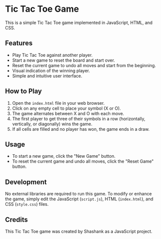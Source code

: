 # Tic Tac Toe Game

This is a simple Tic Tac Toe game implemented in JavaScript, HTML, and CSS.

## Features

- Play Tic Tac Toe against another player.
- Start a new game to reset the board and start over.
- Reset the current game to undo all moves and start from the beginning.
- Visual indication of the winning player.
- Simple and intuitive user interface.

## How to Play

1. Open the `index.html` file in your web browser.
2. Click on any empty cell to place your symbol (X or O).
3. The game alternates between X and O with each move.
4. The first player to get three of their symbols in a row (horizontally, vertically, or diagonally) wins the game.
5. If all cells are filled and no player has won, the game ends in a draw.

## Usage

- To start a new game, click the "New Game" button.
- To reset the current game and undo all moves, click the "Reset Game" button.

## Development

No external libraries are required to run this game. To modify or enhance the game, simply edit the JavaScript (`script.js`), HTML (`index.html`), and CSS (`style.css`) files.

## Credits

This Tic Tac Toe game was created by Shashank as a JavaScript project.
